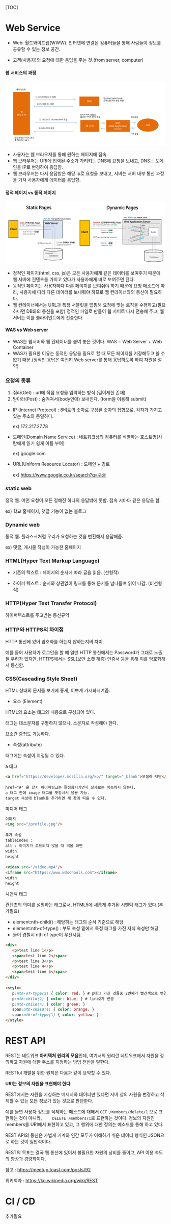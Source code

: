 [TOC]





# Web Service

- Web: 월드와이드웹(WWW). 인터넷에 연결된 컴퓨터들을 통해 사람들이 정보를 공유할 수 있는 정보 공간.

- 고객(사용자)의 요청에 대한 응답을 주는 것.(from server, computer)



#### 웹 서비스의 과정

![process](img/Web.png)

- 사용자는 웹 브라우저를 통해 원하는 페이지에 접속.
- 웹 브라우저는 URI에 입력된 주소가 가리키는 DNS에 요청을 보내고, DNS는 도메인을 IP로 변경하여 응답함.
- 웹 브라우저는 다시 응답받은 해당 ip로 요청을 보내고, 서버는 서버 내부 통신 과정을 거쳐 사용자에게 데이터를 응답함.



#### 정적 페이지 vs 동적 페이지

![static-vs-dynamic](img/static-vs-dynamic.png)

- 정적인 페이지(html, css, js)은 모든 사용자에게 같은 데이터를 보여주기 때문에 웹 서버에 컨텐츠를 가지고 있다가 사용자에게 바로 보여주면 된다.
- 동적인 페이지는 사용자마다 다른 페이지를 보여줘야 하기 때문에 요청 메소드에 따라, 사용자에 따라 다른 데이터를 보내줘야 하므로 웹 컨테이너와의 통신이 필요하다.
- 웹 컨테이너에서는 URL과 특정 서블릿을 맵핑해 요청에 맞는 로직을 수행하고(필요하다면 DB와의 통신을 포함) 정적인 파일로 만들어 웹 서버로 다시 전송해 주고, 웹 서버는 이를 클라이언트에게 전송한다.



#### WAS vs Web server

- WAS는 웹서버와 웹 컨테이너를 붙여 놓은 것이다. WAS = Web Server + Web Container
- WAS가 필요한 이유는 동적인 응답을 필요로 할 때 모든 페이지를 저장해두고 쓸 수 없기 때문.(정적인 응답은 여전히 Web server를 통해 응답하도록 하여 자원을 절약)





### 요청의 종류

1. 줘라(Get) : url에 직접 요청을 입력하는 방식 (길이제한 존재)
2. 받아라(Post) : 숨겨져서(body안에) 보내진다. (form을 이용해 submit)



- IP (Internet Protocol) : 8비트의 숫자로 구성된 숫자의 집합으로, 각자가 가지고 있는 주소와 동일하다.

  ex) 172.217.27.78

  

- 도메인(Domain Name Service) : 네트워크상의 컴퓨터를 식별하는 호스트명(사람에게 읽기 쉽게 이름 부여)

  ex) google.com

  

- URL(Uniform Resource Locator) : 도메인 + 경로

  ex) https://www.google.co.kr/search?q=구글



### static web

정적 웹. 어떤 요청이 오든 정해진 하나의 응답밖에 못함. 접속 시마다 같은 응답을 함. 

ex) 학교 홈페이지, 댓글 기능이 없는 블로그



### Dynamic web

동적 웹.  플라스크처럼 우리가 요청하는 것을 변환해서 응답해줌.

ex) 댓글, 게시물 작성이 가능한 홈페이지



### HTML(Hyper Text Markup Language)

- 기존의 텍스트 : 페이지의 순서에 따라 글을 읽음. (선형적)

- 하이퍼 텍스트 : 순서와 상관없이 링크를 통해 문서를 넘나들며 읽어 나감. (비선형적)



### HTTP(Hyper Text Transfer Protocol)

하이퍼텍스트를 주고받는 통신규약



### HTTP와 HTTPS의 차이점

HTTP 통신에 있어 암호화를 하는지 않하는지의 차이.

예를 들어 사용자가 로그인을 할 때 일반 HTTP 통신에서는 Password가 그대로 노출될 우려가 있지만, HTTPS에서는 SSL(보안 소켓 계층) 인증서 등을 통해 이를 암호화해서 통신함.



### CSS(Cascading Style Sheet)

HTML 상태의 문서를 보기에 좋게, 이쁘게 가시화시켜줌.



- 요소 (Element)

HTML의 요소는 태그와 내용으로 구성되어 있다.

태그는 대소문자를 구별하지 않으나, 소문자로 작성해야 한다.

요소간 중첩도 가능하다.



- 속성(attribute)

태그에는 속성이 지정될 수 있다.



a 태그

```html
<a href="https://developer.mozilla.org/ko/" target="_blank">모질라 재단</a>

href="#" 을 할시 하이퍼링크는 활성화시키면서 실제로는 이동하지 않는다.
a 태그 안에 image 태그를 포함시켜 응용 가능.
target 속성에 blank를 추가하면 새 창에 띄울 수 있다.
```



미디어 태그

``` html
이미지
<img src="/profile.jpg"/>

추가 속성
tableindex :
alt : 이미지가 로드되지 않을 때 띄울 화면
width
height

<video src="/video.mp4"/>
<iframe src="https://www.w3schools.com"></iframe>
width
height
```



시맨틱 태그

컨텐츠의 의미를 설명하는 태그로서, HTML5에 새롭게 추가된 시맨틱 태그가 있다.(추가필요)



- element:nth-child() : 해당하는 태그의 순서 기준으로 해당
- element:nth-of-type() : 부모 속성 밑에서 특정 태그를 가진 자식 속성만 해당
- 둘이 겹칠시 nth of type이 우선시됨.



```html
<div>
   <p>test line 1</p>
   <span>test line 2</span>
   <p>test line 3</p>
   <p>test line 4</p>
   <span>test line 5</span>
</div>

<style>
   p:nth-of-type(2) { color: red; } # p태그 가진 것들중 2번째가 빨간색으로 변경 line3
   p:nth-child(2) { color: blue; } # line2가 변경 
   p:nth-child(4) { color: green; }
   span:nth-child(1) { color: orange; }
   span:nth-of-type(1) { color: yellow; }
</style>
```



# REST API

REST는 네트워크 **아키텍처 원리의 모음**인데, 여기서의 원리란 네트워크에서 자원을 정의하고 자원에 대한 주소를 지정하는 방법 전반을 말한다.



RESTful 개발을 위한 원칙은 다음과 같이 요약할 수 있다.



**URI는 정보의 자원을 표현해야 한다.** 

REST에서는 자원을 지칭하는 메세지와 데이터만 있다면 서버 상의 자원을 변경하고 삭제할 수 있는 모든 정보가 있는 것으로 판단한다.

예를 들면 사용자 정보를 삭제하는 메소드에 대해서 `GET /members/delete/1` 으로 표현하는 것이 아니라, `    DELETE /members/1`로 표현하는 것이다. 정보의 자원인 members를 URI에서 표현하고 있고, 그 행위에 대한 정의는 메소드를 통해 하고 있다.



REST API의 통신은 가볍게 기계와 인간 모두가 이해하기 쉬운 데이터 형식인 JSON으로 하는 것이 일반적이다.



REST의 목표는 결국 웹 통신에 있어서 불필요한 자원의 낭비를 줄이고, API 이용 속도의 향상과 경량화이다.



참고 :  https://meetup.toast.com/posts/92

위키백과 : https://ko.wikipedia.org/wiki/REST



# CI / CD

추가필요
